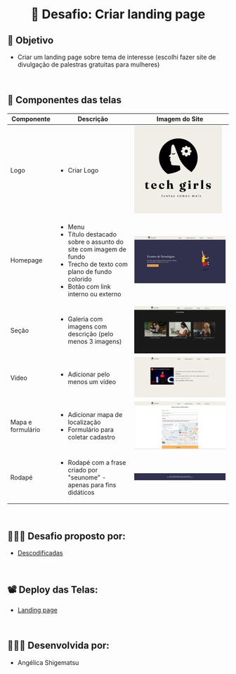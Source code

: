 # <h1 align="center">  🔨 Desafio: Criar landing page</h1>

## 🏹 Objetivo
- Criar um landing page sobre tema de interesse (escolhi fazer site de divulgação de palestras gratuitas para mulheres)
</br>

## 🧩 Componentes das telas

| Componente  | Descrição | Imagem do Site |
| ------------- | ------------- | -------------|
| Logo  | <ul> <li> Criar Logo </li> </ul> | <img src="./assets/images/logo.png"/> |
| Homepage | <ul> <li> Menu </li> <li> Título destacado sobre o assunto do site com imagem de fundo </li> <li> Trecho de texto com plano de fundo colorido  </li>  <li> Botão com link interno ou externo </br> </ul> |  <img src="./assets/images/homepage.png"> |
| Seção | <ul> <li> Galeria com imagens com descrição (pelo menos 3 imagens) </li> </ul> | <img src="./assets/images/imagem.png"> |
| Vídeo | <ul> <li> Adicionar pelo menos um vídeo </li> </ul> | <img src="./assets/images/video.png"> |
| Mapa e formulário |  <ul> <li> Adicionar mapa de localização </li> <li> Formulário para coletar cadastro </li> </ul> |<img src="./assets/images/forms.png"> |
| Rodapé | <ul> <li> Rodapé com a frase criado por "seunome" - apenas para fins didáticos </li> </ul> | <img src="./assets/images/footer.png"> |

</br>

## 👩🏻‍🏫 Desafio proposto por:
- <a href="https://descodificadas.com.br/" target="_blank">Descodificadas</a>

</br>

## 📽️ Deploy das Telas:
- <a href="https://angelica-shigematsu.github.io/desafio-landpage-descodificadas/" target="_blank">Landing page</a>

</br>

## 👩🏻‍💻 Desenvolvida por: 
- Angélica Shigematsu


